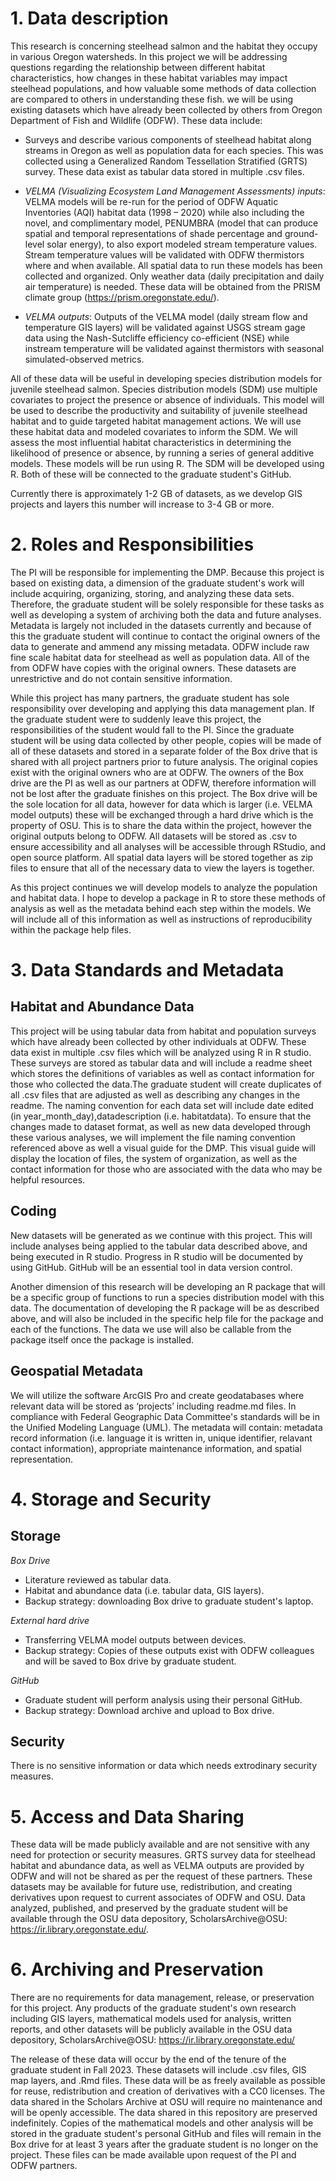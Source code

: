 # 1. Data description

This research is concerning steelhead salmon and the habitat they occupy in various Oregon watersheds. In this project we will be addressing questions regarding the relationship between different habitat characteristics, how changes in these habitat variables may impact steelhead populations, and how valuable some methods of data collection are compared to others in understanding these fish. 
we will be using existing datasets which have already been collected by others from Oregon Department of Fish and Wildlife (ODFW). These data include:

- Surveys and describe various components of steelhead habitat along streams in Oregon as well as population data for each species. This was collected using a Generalized Random Tessellation Stratified (GRTS) survey. These data exist as tabular data stored in multiple .csv files.
- *VELMA (Visualizing Ecosystem Land Management Assessments) inputs*:
VELMA models will be re-run for the period of ODFW Aquatic Inventories (AQI) habitat data (1998 – 2020) while also including the novel, and complimentary model, PENUMBRA (model that can produce spatial and temporal representations of shade percentage and ground-level solar energy), to also export modeled stream temperature values. Stream temperature values will be validated with ODFW thermistors where and when available. All spatial data to run these models has been collected and organized. Only weather data (daily precipitation and daily air temperature) is needed. These data will be obtained from the PRISM climate group (https://prism.oregonstate.edu/). 

- *VELMA outputs*:
Outputs of the VELMA model (daily stream flow and temperature GIS layers) will be validated against USGS stream gage data using the Nash-Sutcliffe efficiency co-efficient (NSE) while instream temperature will be validated against thermistors with seasonal simulated-observed metrics.

All of these data will be useful in developing species distribution models for juvenile steelhead salmon. Species distribution models (SDM) use multiple covariates to project the presence or absence of individuals. This model will be used to describe the productivity and suitability of juvenile steelhead habitat and to guide targeted habitat management actions. We will use these habitat data and modeled covariates to inform the SDM. We will assess the most influential habitat characteristics in determining the likelihood of presence or absence, by running a series of general additive models. These models will be run using R. The SDM will be developed using R. Both of these will be connected to the graduate student's GitHub.
	
Currently there is approximately 1-2 GB of datasets, as we develop GIS projects and layers this number will increase to 3-4 GB or more.  
  
# 2. Roles and Responsibilities

The PI will be responsible for implementing the DMP. Because this project is based on existing data, a dimension of the graduate student's work will include acquiring, organizing, storing, and analyzing these data sets. Therefore, the graduate student will be solely responsible for these tasks as well as developing a system of archiving both the data and future analyses. Metadata is largely not included in the datasets currently and because of this the graduate student will continue to contact the original owners of the data to generate and ammend any missing metadata. ODFW include raw fine scale habitat data for steelhead as well as population data. All of the from ODFW have copies with the original owners. These datasets are unrestrictive and do not contain sensitive information.

While this project has many partners, the graduate student has sole responsibility over developing and applying this data management plan. If the graduate student were to suddenly leave this project, the responsibilities of the student would fall to the PI. Since the graduate student will be using data collected by other people,  copies will be made of all of these datasets and stored in a separate folder of the Box drive that is shared with all project partners prior to future analysis. The original copies exist with the original owners who are at ODFW. The owners of the Box drive are the PI as well as our partners at ODFW, therefore information will not be lost after the graduate finishes on this project. The Box drive will be the sole location for all data, however for data which is larger (i.e. VELMA model outputs) these will be exchanged through a hard drive which is the property of OSU. This is to share the data within the project, however the original outputs belong to ODFW. All datasets will be stored as .csv to ensure accessibility and all analyses will be accessible through RStudio, and open source platform. All spatial data layers will be stored together as zip files to ensure that all of the necessary data to view the layers is together. 

As this project continues we will develop models to analyze the population and habitat data. I hope to develop a package in R to store these methods of analysis as well as the metadata behind each step within the models. We will include all of this information as well as instructions of reproducibility within the package help files. 


# 3. Data Standards and Metadata

## Habitat and Abundance Data
This project will be using tabular data from habitat and population surveys which have already been collected by other individuals at ODFW. These data exist in multiple .csv files which will be analyzed using R in R studio. These surveys are stored as tabular data and will include a readme sheet which stores the definitions of variables as well as contact information for those who collected the data.The graduate student will create duplicates of all .csv files that are adjusted as well as describing any changes in the readme. The naming convention for each data set will include date edited (in year_month_day),datadescription (i.e. habitatdata). To ensure that the changes made to dataset format, as well as new data developed through these various analyses, we will implement the file naming convention referenced above as well a visual guide for the DMP. This visual guide will display the location of files, the system of organization, as well as the contact information for those who are associated with the data who may be helpful resources. 

## Coding
New datasets will be generated as we continue with this project. This will include analyses being applied to the tabular data described above, and being executed in R studio. Progress in R studio will be documented by using GitHub. GitHub will be an essential tool in data version control.  

Another dimension of this research will be developing an R package that will be a specific group of functions to run a species distribution model with this data. The documentation of developing the R package will be as described above, and will also be included in the specific help file for the package and each of the functions. The data we use will also be callable from the package itself once the package is installed. 

## Geospatial Metadata
We will utilize the software ArcGIS Pro and create geodatabases where relevant data will be stored as ‘projects’ including readme.md files. In compliance with Federal Geographic Data Committee's standards will be in the Unified Modeling Language (UML). The metadata will contain: metadata record information (i.e. language it is written in, unique identifier, relavant contact information), appropriate maintenance information, and spatial representation. 

# 4. Storage and Security
## Storage

_Box Drive_

- Literature reviewed as tabular data.
- Habitat and abundance data (i.e. tabular data, GIS layers).
- Backup strategy: downloading Box drive to graduate student's laptop.

_External hard drive_

- Transferring VELMA model outputs between devices.
- Backup strategy: Copies of these outputs exist with ODFW colleagues and will be saved to Box drive by graduate student.

_GitHub_

- Graduate student will perform analysis using their personal GitHub.
- Backup strategy: Download archive and upload to Box drive.
	
## Security
There is no sensitive information or data which needs extrodinary security measures. 

# 5. Access and Data Sharing

These data will be made publicly available and are not sensitive with any need for protection or security measures. GRTS survey data for steelhead habitat and abundance data, as well as VELMA outputs are provided by ODFW and will not be shared as per the request of these partners. These datasets may be available for future use, redistribution, and creating derivatives upon request to current associates of ODFW and OSU. Data analyzed, published, and preserved by the graduate student will be available through the OSU data depository, ScholarsArchive@OSU: https://ir.library.oregonstate.edu/.


# 6. Archiving and Preservation 


There are no requirements for data management, release, or preservation for this project. Any products of the graduate student's own research including GIS layers, mathematical models used for analysis, written reports, and other datasets will be publicly available in the OSU data depository, ScholarsArchive@OSU:
https://ir.library.oregonstate.edu/

The release of these data will occur by the end of the tenure of the graduate student in Fall 2023. These datasets will include .csv files, GIS map layers, and .Rmd files. These data will be as freely available as possible for reuse, redistribution and creation of derivatives with a CC0 licenses.
	The data shared in the Scholars Archive at OSU will require no maintenance and will be openly accessible. The data shared in this repository are preserved indefinitely. Copies of the mathematical models and other analysis will be stored in the graduate student's personal GitHub and files will remain in the Box drive for at least 3 years after the graduate student is no longer on the project. These files can be made available upon request of the PI and ODFW partners. 


